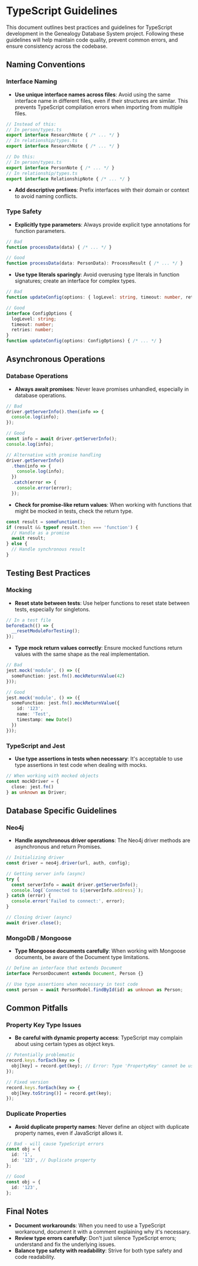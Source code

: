 # TypeScript Guidelines

This document outlines best practices and guidelines for TypeScript development in the Genealogy Database System project. Following these guidelines will help maintain code quality, prevent common errors, and ensure consistency across the codebase.

## Naming Conventions

### Interface Naming

- **Use unique interface names across files**: Avoid using the same interface name in different files, even if their structures are similar. This prevents TypeScript compilation errors when importing from multiple files.

```typescript
// Instead of this:
// In person/types.ts
export interface ResearchNote { /* ... */ }
// In relationship/types.ts
export interface ResearchNote { /* ... */ }

// Do this:
// In person/types.ts
export interface PersonNote { /* ... */ }
// In relationship/types.ts
export interface RelationshipNote { /* ... */ }
```

- **Add descriptive prefixes**: Prefix interfaces with their domain or context to avoid naming conflicts.

### Type Safety

- **Explicitly type parameters**: Always provide explicit type annotations for function parameters.

```typescript
// Bad
function processData(data) { /* ... */ }

// Good
function processData(data: PersonData): ProcessResult { /* ... */ }
```

- **Use type literals sparingly**: Avoid overusing type literals in function signatures; create an interface for complex types.

```typescript
// Bad
function updateConfig(options: { logLevel: string, timeout: number, retries: number }) { /* ... */ }

// Good
interface ConfigOptions {
  logLevel: string;
  timeout: number;
  retries: number;
}
function updateConfig(options: ConfigOptions) { /* ... */ }
```

## Asynchronous Operations

### Database Operations

- **Always await promises**: Never leave promises unhandled, especially in database operations.

```typescript
// Bad
driver.getServerInfo().then(info => {
  console.log(info);
});

// Good
const info = await driver.getServerInfo();
console.log(info);

// Alternative with promise handling
driver.getServerInfo()
  .then(info => {
    console.log(info);
  })
  .catch(error => {
    console.error(error);
  });
```

- **Check for promise-like return values**: When working with functions that might be mocked in tests, check the return type.

```typescript
const result = someFunction();
if (result && typeof result.then === 'function') {
  // Handle as a promise
  await result;
} else {
  // Handle synchronous result
}
```

## Testing Best Practices

### Mocking

- **Reset state between tests**: Use helper functions to reset state between tests, especially for singletons.

```typescript
// In a test file
beforeEach(() => {
  __resetModuleForTesting();
});
```

- **Type mock return values correctly**: Ensure mocked functions return values with the same shape as the real implementation.

```typescript
// Bad
jest.mock('module', () => ({
  someFunction: jest.fn().mockReturnValue(42)
}));

// Good
jest.mock('module', () => ({
  someFunction: jest.fn().mockReturnValue({
    id: '123',
    name: 'Test',
    timestamp: new Date()
  })
}));
```

### TypeScript and Jest

- **Use type assertions in tests when necessary**: It's acceptable to use type assertions in test code when dealing with mocks.

```typescript
// When working with mocked objects
const mockDriver = { 
  close: jest.fn() 
} as unknown as Driver;
```

## Database Specific Guidelines

### Neo4j

- **Handle asynchronous driver operations**: The Neo4j driver methods are asynchronous and return Promises.

```typescript
// Initializing driver
const driver = neo4j.driver(url, auth, config);

// Getting server info (async)
try {
  const serverInfo = await driver.getServerInfo();
  console.log(`Connected to ${serverInfo.address}`);
} catch (error) {
  console.error('Failed to connect:', error);
}

// Closing driver (async)
await driver.close();
```

### MongoDB / Mongoose

- **Type Mongoose documents carefully**: When working with Mongoose documents, be aware of the Document type limitations.

```typescript
// Define an interface that extends Document
interface PersonDocument extends Document, Person {}

// Use type assertions when necessary in test code
const person = await PersonModel.findById(id) as unknown as Person;
```

## Common Pitfalls

### Property Key Type Issues

- **Be careful with dynamic property access**: TypeScript may complain about using certain types as object keys.

```typescript
// Potentially problematic
record.keys.forEach(key => {
  obj[key] = record.get(key); // Error: Type 'PropertyKey' cannot be used as an index type
});

// Fixed version
record.keys.forEach(key => {
  obj[key.toString()] = record.get(key);
});
```

### Duplicate Properties

- **Avoid duplicate property names**: Never define an object with duplicate property names, even if JavaScript allows it.

```typescript
// Bad - will cause TypeScript errors
const obj = {
  id: '1',
  id: '123', // Duplicate property
};

// Good
const obj = {
  id: '123',
};
```

## Final Notes

- **Document workarounds**: When you need to use a TypeScript workaround, document it with a comment explaining why it's necessary.
- **Review type errors carefully**: Don't just silence TypeScript errors; understand and fix the underlying issues.
- **Balance type safety with readability**: Strive for both type safety and code readability.